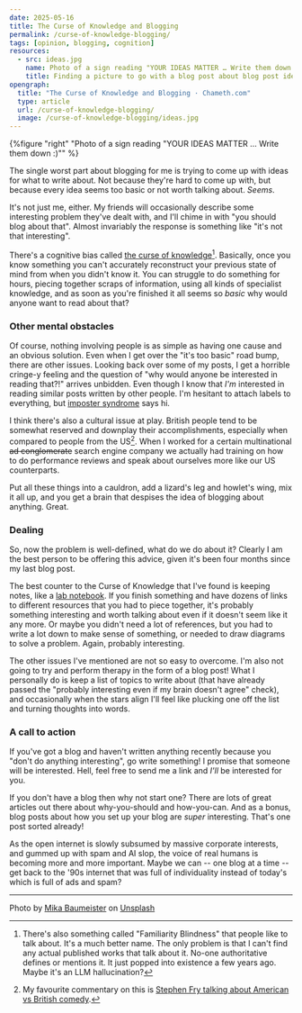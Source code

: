 ```yaml
---
date: 2025-05-16
title: The Curse of Knowledge and Blogging
permalink: /curse-of-knowledge-blogging/
tags: [opinion, blogging, cognition]
resources:
  - src: ideas.jpg
    name: Photo of a sign reading "YOUR IDEAS MATTER … Write them down :)"
    title: Finding a picture to go with a blog post about blog post ideas is hard, OK?
opengraph:
  title: "The Curse of Knowledge and Blogging · Chameth.com"
  type: article
  url: /curse-of-knowledge-blogging/
  image: /curse-of-knowledge-blogging/ideas.jpg
---
```


{%figure "right" "Photo of a sign reading \"YOUR IDEAS MATTER … Write them down :)\"" %}

The single worst part about blogging for me is trying to come up with ideas
for what to write about. Not because they're hard to come up with, but because
every idea seems too basic or not worth talking about. _Seems_.

It's not just me, either. My friends will occasionally describe some interesting
problem they've dealt with, and I'll chime in with "you should blog about that".
Almost invariably the response is something like "it's not that interesting".

There's a cognitive bias called [the curse of knowledge](https://en.wikipedia.org/wiki/Curse_of_knowledge)[^1].
Basically, once you know something you can't accurately reconstruct your previous
state of mind from when you didn't know it. You can struggle to do something
for hours, piecing together scraps of information, using all kinds of specialist
knowledge, and as soon as you're finished it all seems so _basic_ why would
anyone want to read about that?

<!--more-->

### Other mental obstacles

Of course, nothing involving people is as simple as having one cause and an
obvious solution. Even when I get over the "it's too basic" road bump, there
are other issues. Looking back over some of my posts, I get a horrible cringe-y
feeling and the question of "why would anyone be interested in reading that?!"
arrives unbidden. Even though I know that _I'm_ interested in reading similar
posts written by other people. I'm hesitant to attach labels to everything, but
[imposter syndrome](https://en.wikipedia.org/wiki/Impostor_syndrome) says hi.

I think there's also a cultural issue at play. British people tend to be
somewhat reserved and downplay their accomplishments, especially when compared
to people from the US[^2]. When I worked for a certain multinational
~~ad conglomerate~~ search engine company we actually had training on how to do
performance reviews and speak about ourselves more like our US counterparts.

Put all these things into a cauldron, add a lizard's leg and howlet's wing,
mix it all up, and you get a brain that despises the idea of blogging about
anything. Great.

### Dealing

So, now the problem is well-defined, what do we do about it? Clearly I am the
best person to be offering this advice, given it's been four months since my
last blog post.

The best counter to the Curse of Knowledge that I've found is keeping notes,
like a [lab notebook](https://en.wikipedia.org/wiki/Lab_notebook). If you
finish something and have dozens of links to different resources that you had
to piece together, it's probably something interesting and worth talking about
even if it doesn't seem like it any more. Or maybe you didn't need a lot of
references, but you had to write a lot down to make sense of something, or
needed to draw diagrams to solve a problem. Again, probably interesting.

The other issues I've mentioned are not so easy to overcome. I'm also not going
to try and perform therapy in the form of a blog post! What I personally do is
keep a list of topics to write about (that have already passed the "probably
interesting even if my brain doesn't agree" check), and occasionally when the
stars align I'll feel like plucking one off the list and turning thoughts into
words.

### A call to action

If you've got a blog and haven't written anything recently because you "don't
do anything interesting", go write something! I promise that someone will be
interested. Hell, feel free to send me a link and _I'll_ be interested for you.

If you don't have a blog then why not start one? There are lots of great articles
out there about why-you-should and how-you-can. And as a bonus, blog posts about
how you set up your blog are _super_ interesting. That's one post sorted already!

As the open internet is slowly subsumed by massive corporate interests, and
gummed up with spam and AI slop, the voice of real humans is becoming more and
more important. Maybe we can -- one blog at a time -- get back to the '90s
internet that was full of individuality instead of today's which is full of ads
and spam?

[^1]: There's also something called "Familiarity Blindness" that people like to
talk about. It's a much better name. The only problem is that I can't find any
actual published works that talk about it. No-one authoritative defines or
mentions it. It just popped into existence a few years ago. Maybe it's an LLM
hallucination?

[^2]: My favourite commentary on this is [Stephen Fry talking about American vs British comedy](https://www.youtube.com/watch?v=8k2AbqTBxao).

----

Photo by <a href="https://unsplash.com/@kommumikation">Mika Baumeister</a> on <a href="https://unsplash.com/photos/a-sign-on-the-side-of-a-building-LaqL8nxiacc">Unsplash</a>
